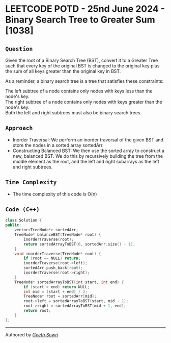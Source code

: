 # LEETCODE POTD - 25nd June 2024 - Binary Search Tree to Greater Sum [1038]

## `Question`
Given the root of a Binary Search Tree (BST), convert it to a Greater Tree such that every key of the original BST is changed to the original key plus the sum of all keys greater than the original key in BST. <br>

As a reminder, a binary search tree is a tree that satisfies these constraints: <br>

The left subtree of a node contains only nodes with keys less than the node's key. <br>
The right subtree of a node contains only nodes with keys greater than the node's key. <br>
Both the left and right subtrees must also be binary search trees.
## `Approach`
- Inorder Traversal: We perform an inorder traversal of the given BST and store the nodes in a sorted array sortedArr.
- Constructing Balanced BST: We then use the sorted array to construct a new, balanced BST. We do this by recursively building the tree from the middle element as the root, and the left and right subarrays as the left and right subtrees.
## `Time Complexity`
- The time complexity of this code is O(n)
## `Code (C++)`
```c++ 
class Solution {
public:
    vector<TreeNode*> sortedArr;
    TreeNode* balanceBST(TreeNode* root) {
        inorderTraverse(root);
        return sortedArrayToBST(0, sortedArr.size() - 1);
    }
    void inorderTraverse(TreeNode* root) {
        if (root == NULL) return;
        inorderTraverse(root->left);
        sortedArr.push_back(root);
        inorderTraverse(root->right);
    }
    TreeNode* sortedArrayToBST(int start, int end) {
        if (start > end) return NULL;
        int mid = (start + end) / 2;
        TreeNode* root = sortedArr[mid];
        root->left = sortedArrayToBST(start, mid - 1);
        root->right = sortedArrayToBST(mid + 1, end);
        return root;
    }
};
```
---
Authored by <a target="blank" href="https://github.com/geethsowri">_Geeth Sowri_</a>
